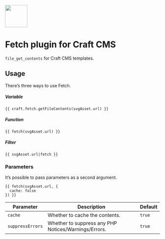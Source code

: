<img src="https://rawgit.com/joshuabaker/craft-fetch/master/resources/icon.svg" width="72">

# Fetch plugin for Craft CMS

`file_get_contents` for Craft CMS templates.

## Usage

There’s three ways to use Fetch.

##### Variable

```twig
{{ craft.fetch.getFileContents(svgAsset.url) }}
```

##### Function

```twig
{{ fetch(svgAsset.url) }}
```

##### Filter

```twig
{{ svgAsset.url|fetch }}
```

### Parameters

It’s possible to pass parameters as a second argument.

```twig
{{ fetch(svgAsset.url, {
  cache: false
}) }}
```

| Parameter        | Description                                          | Default |
|------------------|------------------------------------------------------|---------|
| `cache`          | Whether to cache the contents.                       | `true`  |
| `suppressErrors` | Whether to suppress any PHP Notices/Warnings/Errors. | `true`  |
